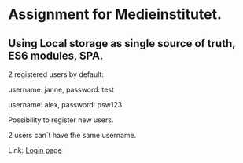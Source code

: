# Assignment for Medieinstitutet.

## Using Local storage as single source of truth, ES6 modules, SPA.

2 registered users by default:

username: janne, password: test

username: alex, password: psw123

Possibility to register new users.

2 users can´t have the same username.

Link: [Login page](https://alexander-rusiecki.github.io/loginpage-alexander-rusiecki/)
